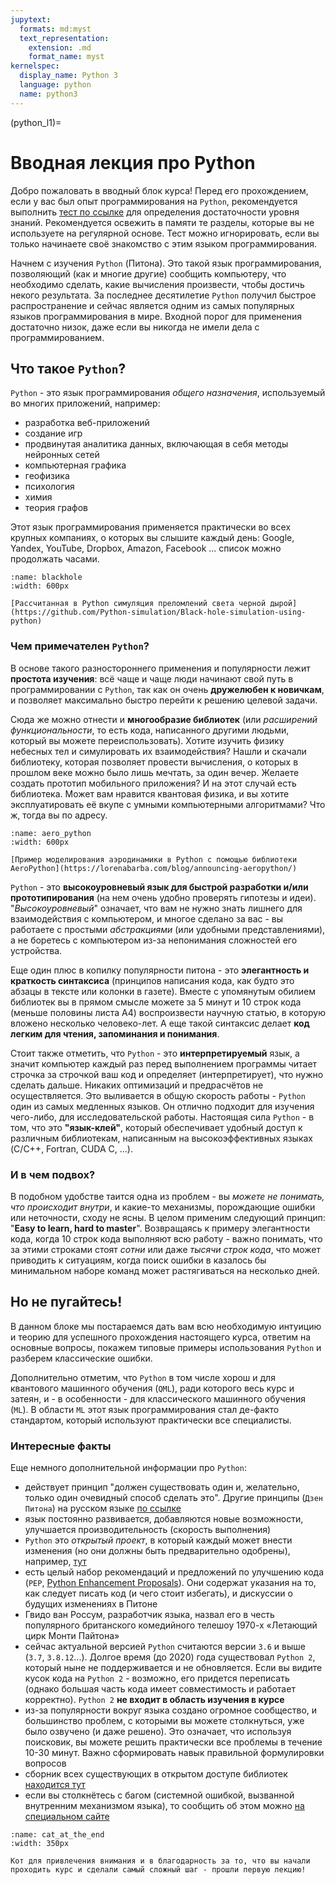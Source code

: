 ```yaml
---
jupytext:
  formats: md:myst
  text_representation:
    extension: .md
    format_name: myst
kernelspec:
  display_name: Python 3
  language: python
  name: python3
---
```


(python_l1)=

# Вводная лекция про Python

Добро пожаловать в вводный блок курса! 
Перед его прохождением, если у вас был опыт программирования на `Python`, рекомендуется выполнить [тест по ссылке](http://foo) для определения достаточности уровня знаний. Рекомендуется освежить в памяти те разделы, которые вы не используете на регулярной основе. Тест можно игнорировать, если вы только начинаете своё знакомство с этим языком программирования.

Начнем с изучения `Python` (Питона). Это такой язык программирования, позволяющий (как и многие другие) сообщить компьютеру, что необходимо сделать, какие вычисления произвести, чтобы достичь некого результата. За последнее десятилетие `Python` получил быстрое распространение и сейчас является одним из самых популярных языков программирования в мире. Входной порог для применения достаточно низок, даже если вы никогда не имели дела с программированием. 

## Что такое `Python`?

`Python` - это язык программирования _общего назначения_, используемый во многих приложений, например:
 - разработка веб-приложений
 - создание игр
 - продвинутая аналитика данных, включающая в себя методы нейронных сетей
 - компьютерная графика
 - геофизика
 - психология
 - химия
 - теория графов

Этот язык программирования применяется практически во всех крупных компаниях, о которых вы слышите каждый день: Google, Yandex, YouTube, Dropbox, Amazon, Facebook ... список можно продолжать часами. 

```{figure} /_static/pythonblock/intro_l1/blackhole.png
:name: blackhole
:width: 600px

[Рассчитанная в Python симуляция преломлений света черной дырой](https://github.com/Python-simulation/Black-hole-simulation-using-python)
```

### Чем примечателен `Python`?

В основе такого разностороннего применения и популярности лежит **простота изучения**: всё чаще и чаще люди начинают свой путь в программировании с `Python`, так как он очень **дружелюбен к новичкам**, и позволяет максимально быстро перейти к решению целевой задачи. 

Сюда же можно отнести и **многообразие библиотек** (или _расширений функциональности_, то есть кода, написанного другими людьми, который вы можете переиспользовать). Хотите изучить физику небесных тел и симулировать их взаимодействия? Нашли и скачали библиотеку, которая позволяет провести вычисления, о которых в прошлом веке можно было лишь мечтать, за один вечер. Желаете создать прототип мобильного приложения? И на этот случай есть библиотека. Может вам нравится квантовая физика, и вы хотите эксплуатировать её вкупе с умными компьютерными алгоритмами? Что ж, тогда вы по адресу.

```{figure} /_static/pythonblock/intro_l1/aero_python.png
:name: aero_python
:width: 600px

[Пример моделирования аэродинамики в Python с помощью библиотеки AeroPython](https://lorenabarba.com/blog/announcing-aeropython/)
```

`Python` - это **высокоуровневый язык для быстрой разработки и/или прототипирования** (на нем очень удобно проверять гипотезы и идеи). "_Высокоуровневый_" означает, что вам не нужно знать лишнего для взаимодействия с компьютером, и многое сделано за вас - вы работаете с простыми _абстракциями_ (или удобными представлениями), а не боретесь с компьютером из-за непонимания сложностей его устройства.

Еще один плюс в копилку популярности питона - это **элегантность и краткость синтаксиса** (принципов написания кода, как будто это абзацы в тексте или колонки в газете). Вместе с упомянутым обилием библиотек вы в прямом смысле можете за 5 минут и 10 строк кода (меньше половины листа А4) воспроизвести научную статью, в которую вложено несколько человеко-лет. А еще такой синтаксис делает **код легким для чтения, запоминания и понимания**. 

Стоит также отметить, что `Python` - это **интерпретируемый** язык, а значит компьютер каждый раз перед выполнением программы читает строчка за строчкой ваш код и определяет (интерпретирует), что нужно сделать дальше. Никаких оптимизаций и предрасчётов не осуществляется. Это выливается в общую скорость работы - `Python` один из самых медленных языков. Он отлично подходит для изучения чего-либо, для исследовательской работы. Настоящая сила `Python` - в том, что это **"язык-клей"**, который обеспечивает удобный доступ к различным библиотекам, написанным на высокоэффективных языках (C/C++, Fortran, CUDA C, ...).

### И в чем подвох?

В подобном удобстве таится одна из проблем - вы _можете не понимать, что происходит внутри_, и какие-то механизмы, порождающие ошибки или неточности, сходу не ясны. В целом применим следующий принцип: "**Easy to learn, hard to master**". Возвращаясь к примеру элегантности кода, когда 10 строк кода выполняют всю работу - важно понимать, что за этими строками стоят _сотни_ или даже _тысячи строк кода_, что может приводить к ситуациям, когда поиск ошибки в казалось бы минимальном наборе команд может растягиваться на несколько дней. 

## Но не пугайтесь!

В данном блоке мы постараемся дать вам всю необходимую интуицию и теорию для успешного прохождения настоящего курса, ответим на основные вопросы, покажем типовые примеры использования `Python` и разберем классические ошибки. 

Дополнительно отметим, что `Python` в том числе хорош и для квантового машинного обучения (`QML`), ради которого весь курс и затеян, и - в особенности - для классического машинного обучения (`ML`). В области `ML` этот язык программирования стал де-факто стандартом, который используют практически все специалисты. 

### Интересные факты
Еще немного дополнительной информации про `Python`:
 - действует принцип "должен существовать один и, желательно, только один очевидный способ сделать это". Другие принципы (`Дзен Питона`) на русском языке [по ссылке](https://tyapk.ru/blog/post/the-zen-of-python)
 - язык постоянно развивается, добавляются новые возможности, улучшается производительность (скорость выполнения)
 - `Python` это _открытый проект_, в который каждый может внести изменения (но они должны быть предварительно одобрены), например, [тут](https://mail.python.org/archives/list/python-ideas@python.org/)
 - есть целый набор рекомендаций и предложений по улучшению кода (`PEP`, [Python Enhancement Proposals](https://www.python.org/dev/peps/)). Они содержат указания на то, как следует писать код (и чего стоит избегать), и дискуссии о будущих изменениях в Питоне
 - Гвидо ван Россум, разработчик языка, назвал его в честь популярного британского комедийного телешоу 1970-х «Летающий цирк Монти Пайтона»
 - сейчас актуальной версией `Python` считаются версии `3.6` и выше (`3.7`, `3.8.12`...). Долгое время (до 2020) года существовал `Python 2`, который ныне не поддерживается и не обновляется. Если вы видите кусок кода на `Python 2` - возможно, его придется переписать (однако большая часть кода имеет совместимость и работает корректно). `Python 2` **не входит в область изучения в курсе**
 - из-за популярности вокруг языка создано огромное сообщество, и большинство проблем, с которыми вы можете столкнуться, уже было озвучено  (и даже решено). Это означает, что используя поисковик, вы можете решить практически все проблемы в течение 10-30 минут. Важно сформировать навык правильной формулировки вопросов
 - сборник всех существующих в открытом доступе библиотек [находится тут](https://pypi.org/)
 - если вы столкнётесь с багом (системной ошибкой, вызванной внутренним механизмом языка), то сообщить об этом можно [на специальном сайте](https://bugs.python.org/)

```{figure} /_static/pythonblock/intro_l1/cat_at_the_end.png
:name: cat_at_the_end
:width: 350px

Кот для привлечения внимания и в благодарность за то, что вы начали проходить курс и сделали самый сложный шаг - прошли первую лекцию! 
```
